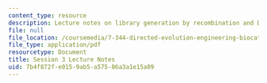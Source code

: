 ```yaml
---
content_type: resource
description: Lecture notes on library generation by recombination and DNA shuffling.
file: null
file_location: /coursemedia/7-344-directed-evolution-engineering-biocatalysts-spring-2008/7b4f872fe0159ab5a57586a3a1e15a09_ses3_ln.pdf
file_type: application/pdf
resourcetype: Document
title: Session 3 Lecture Notes
uid: 7b4f872f-e015-9ab5-a575-86a3a1e15a09
---
```

